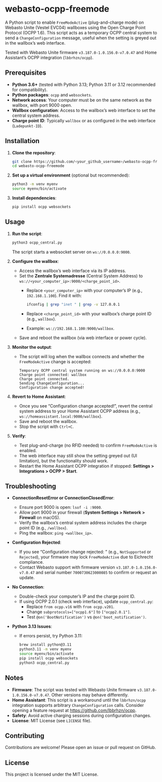 # webasto-ocpp-freemode

A Python script to enable `FreeModeActive` (plug-and-charge mode) on Webasto Unite (Vestel EVC04) wallboxes using the Open Charge Point Protocol (OCPP 1.6). This script acts as a temporary OCPP central system to send a `ChangeConfiguration` message, useful when the setting is greyed out in the wallbox’s web interface.

Tested with Webasto Unite firmware `v3.187.0-1.0.156.0-v7.0.47` and Home Assistant’s OCPP integration (`lbbrhzn/ocpp`).

## Prerequisites

- **Python 3.6+** (tested with Python 3.13; Python 3.11 or 3.12 recommended for compatibility).
- **Python packages**: `ocpp` and `websockets`.
- **Network access**: Your computer must be on the same network as the wallbox, with port 9000 open.
- **Wallbox configuration**: Access to the wallbox’s web interface to set the central system address.
- **Charge point ID**: Typically `wallbox` or as configured in the web interface (`Ladepunkt-ID`).

## Installation

1. **Clone the repository**:

   ```bash
   git clone https://github.com/<your_github_username>/webasto-ocpp-freemode.git
   cd webasto-ocpp-freemode
   ```

2. **Set up a virtual environment** (optional but recommended):

   ```bash
   python3 -m venv myenv
   source myenv/bin/activate
   ```

3. **Install dependencies**:

   ```bash
   pip install ocpp websockets
   ```

## Usage

1. **Run the script**:

   ```bash
   python3 ocpp_central.py
   ```

   The script starts a websocket server on `ws://0.0.0.0:9000`.

2. **Configure the wallbox**:
   - Access the wallbox’s web interface via its IP address.
   - Set the **Zentrale Systemadresse** (Central System Address) to `ws://<your_computer_ip>:9000/<charge_point_id>`.
     - Replace `<your_computer_ip>` with your computer’s IP (e.g., `192.168.1.100`). Find it with:

       ```bash
       ifconfig | grep "inet " | grep -v 127.0.0.1
       ```

     - Replace `<charge_point_id>` with your wallbox’s charge point ID (e.g., `wallbox`).
     - Example: `ws://192.168.1.100:9000/wallbox`.
   - Save and reboot the wallbox (via web interface or power cycle).

3. **Monitor the output**:
   - The script will log when the wallbox connects and whether the `FreeModeActive` change is accepted:

     ```
     Temporary OCPP central system running on ws://0.0.0.0:9000
     Charge point connected: wallbox
     Charge point connected.
     Sending ChangeConfiguration...
     Configuration change accepted!
     ```

4. **Revert to Home Assistant**:
   - Once you see “Configuration change accepted!”, revert the central system address to your Home Assistant OCPP address (e.g., `ws://homeassistant.local:9000/wallbox`).
   - Save and reboot the wallbox.
   - Stop the script with `Ctrl+C`.

5. **Verify**:
   - Test plug-and-charge (no RFID needed) to confirm `FreeModeActive` is enabled.
   - The web interface may still show the setting greyed out (UI limitation), but the functionality should work.
   - Restart the Home Assistant OCPP integration if stopped: **Settings > Integrations > OCPP > Start**.

## Troubleshooting

- **ConnectionResetError or ConnectionClosedError**:
  - Ensure port 9000 is open: `lsof -i :9000`.
  - Allow port 9000 in your firewall (**System Settings > Network > Firewall** on macOS).
  - Verify the wallbox’s central system address includes the charge point ID (e.g., `/wallbox`).
  - Ping the wallbox: `ping <wallbox_ip>`.

- **Configuration Rejected**:
  - If you see “Configuration change rejected: <reason>” (e.g., `NotSupported` or `Rejected`), your firmware may lock `FreeModeActive` due to Eichrecht compliance.
  - Contact Webasto support with firmware version `v3.187.0-1.0.156.0-v7.0.47` and serial number `7000730623000085` to confirm or request an update.

- **No Connection**:
  - Double-check your computer’s IP and the charge point ID.
  - If using OCPP 2.0.1 (check web interface), update `ocpp_central.py`:
    - Replace `from ocpp.v16` with `from ocpp.v201`.
    - Change `subprotocols=["ocpp1.6"]` to `["ocpp2.0.1"]`.
    - Test `@on('BootNotification')` vs `@on('boot_notification')`.

- **Python 3.13 Issues**:
  - If errors persist, try Python 3.11:

    ```bash
    brew install python@3.11
    python3.11 -m venv myenv
    source myenv/bin/activate
    pip install ocpp websockets
    python3 ocpp_central.py
    ```

## Notes

- **Firmware**: The script was tested with Webasto Unite firmware `v3.187.0-1.0.156.0-v7.0.47`. Other versions may behave differently.
- **Home Assistant**: This script is a workaround until the `lbbrhzn/ocpp` integration supports arbitrary `ChangeConfiguration` calls. Consider opening a feature request at <https://github.com/lbbrhzn/ocpp>.
- **Safety**: Avoid active charging sessions during configuration changes.
- **License**: MIT License (see `LICENSE` file).

## Contributing

Contributions are welcome! Please open an issue or pull request on GitHub.

## License

This project is licensed under the MIT License.
